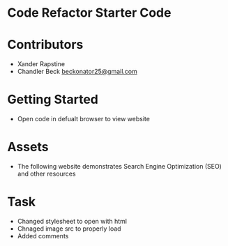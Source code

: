 # Code Refactor Starter Code
# Contributors 

* Xander Rapstine <Xandromus>
* Chandler Beck <beckonator25@gmail.com>

# Getting Started

* Open code in defualt browser to view website

# Assets

* The following website demonstrates Search Engine Optimization (SEO) and other resources

# Task

* Changed stylesheet to open with html
* Chnaged image src to properly load
* Added comments
